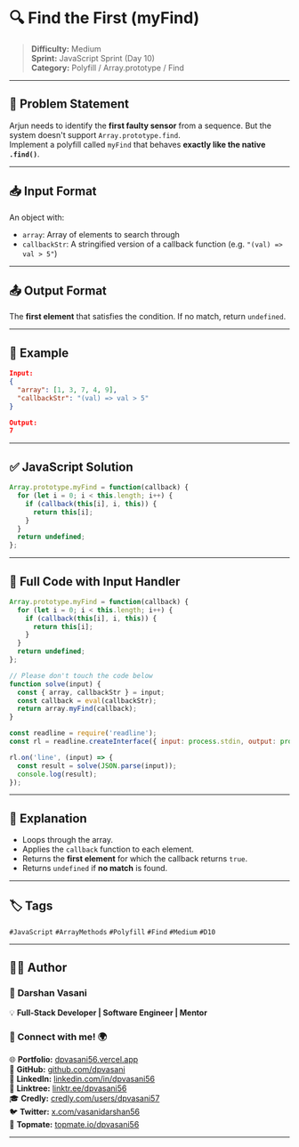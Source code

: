 # 🔍 Find the First (myFind)

> **Difficulty:** Medium  
> **Sprint:** JavaScript Sprint (Day 10)  
> **Category:** Polyfill / Array.prototype / Find

---

## 🧩 Problem Statement

Arjun needs to identify the **first faulty sensor** from a sequence. But the system doesn't support `Array.prototype.find`.  
Implement a polyfill called `myFind` that behaves **exactly like the native `.find()`**.

---

## 📥 Input Format

An object with:
- `array`: Array of elements to search through
- `callbackStr`: A stringified version of a callback function (e.g. `"(val) => val > 5"`)

---

## 📤 Output Format

The **first element** that satisfies the condition. If no match, return `undefined`.

---

## 🧪 Example

```json
Input:
{
  "array": [1, 3, 7, 4, 9],
  "callbackStr": "(val) => val > 5"
}

Output:
7
```

---

## ✅ JavaScript Solution

```js
Array.prototype.myFind = function(callback) {
  for (let i = 0; i < this.length; i++) {
    if (callback(this[i], i, this)) {
      return this[i];
    }
  }
  return undefined;
};
```

---

## 📜 Full Code with Input Handler

```js
Array.prototype.myFind = function(callback) {
  for (let i = 0; i < this.length; i++) {
    if (callback(this[i], i, this)) {
      return this[i];
    }
  }
  return undefined;
};

// Please don't touch the code below
function solve(input) {
  const { array, callbackStr } = input;
  const callback = eval(callbackStr);
  return array.myFind(callback);
}

const readline = require('readline');
const rl = readline.createInterface({ input: process.stdin, output: process.stdout });

rl.on('line', (input) => {
  const result = solve(JSON.parse(input));
  console.log(result);
});
```

---

## 🧠 Explanation

- Loops through the array.
- Applies the `callback` function to each element.
- Returns the **first element** for which the callback returns `true`.
- Returns `undefined` if **no match** is found.

---

## 🏷️ Tags

`#JavaScript` `#ArrayMethods` `#Polyfill` `#Find` `#Medium` `#D10`

---

## 👨‍💻 Author  

### 🚀 **Darshan Vasani**  
💡 **Full-Stack Developer | Software Engineer | Mentor**    

### 🔗 Connect with me! 🌍  
🌐 **Portfolio:** [dpvasani56.vercel.app](https://dpvasani56.vercel.app/)  
🐙 **GitHub:** [github.com/dpvasani](https://github.com/dpvasani)  
💼 **LinkedIn:** [linkedin.com/in/dpvasani56](https://www.linkedin.com/in/dpvasani56/)  
🌳 **Linktree:** [linktr.ee/dpvasani56](https://linktr.ee/dpvasani56)  
🎓 **Credly:** [credly.com/users/dpvasani57](https://www.credly.com/users/dpvasani57/)  
🐦 **Twitter:** [x.com/vasanidarshan56](https://x.com/vasanidarshan56)  
📢 **Topmate:** [topmate.io/dpvasani56](https://topmate.io/dpvasani56)  

---